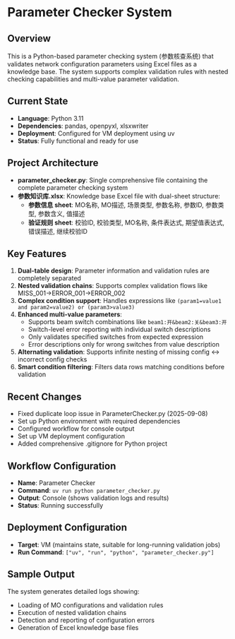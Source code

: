 # Parameter Checker System

## Overview
This is a Python-based parameter checking system (参数核查系统) that validates network configuration parameters using Excel files as a knowledge base. The system supports complex validation rules with nested checking capabilities and multi-value parameter validation.

## Current State
- **Language**: Python 3.11
- **Dependencies**: pandas, openpyxl, xlsxwriter
- **Deployment**: Configured for VM deployment using uv
- **Status**: Fully functional and ready for use

## Project Architecture
- **parameter_checker.py**: Single comprehensive file containing the complete parameter checking system
- **参数知识库.xlsx**: Knowledge base Excel file with dual-sheet structure:
  - **参数信息 sheet**: MO名称, MO描述, 场景类型, 参数名称, 参数ID, 参数类型, 参数含义, 值描述
  - **验证规则 sheet**: 校验ID, 校验类型, MO名称, 条件表达式, 期望值表达式, 错误描述, 继续校验ID

## Key Features
1. **Dual-table design**: Parameter information and validation rules are completely separated
2. **Nested validation chains**: Supports complex validation flows like MISS_001→ERROR_001→ERROR_002
3. **Complex condition support**: Handles expressions like `(param1=value1 and param2=value2) or (param3>value3)`
4. **Enhanced multi-value parameters**: 
   - Supports beam switch combinations like `beam1:开&beam2:关&beam3:开`
   - Switch-level error reporting with individual switch descriptions
   - Only validates specified switches from expected expression
   - Error descriptions only for wrong switches from value description
5. **Alternating validation**: Supports infinite nesting of missing config ↔ incorrect config checks
6. **Smart condition filtering**: Filters data rows matching conditions before validation

## Recent Changes
- Fixed duplicate loop issue in ParameterChecker.py (2025-09-08)
- Set up Python environment with required dependencies
- Configured workflow for console output
- Set up VM deployment configuration
- Added comprehensive .gitignore for Python project

## Workflow Configuration
- **Name**: Parameter Checker
- **Command**: `uv run python parameter_checker.py`
- **Output**: Console (shows validation logs and results)
- **Status**: Running successfully

## Deployment Configuration
- **Target**: VM (maintains state, suitable for long-running validation jobs)
- **Run Command**: `["uv", "run", "python", "parameter_checker.py"]`

## Sample Output
The system generates detailed logs showing:
- Loading of MO configurations and validation rules
- Execution of nested validation chains
- Detection and reporting of configuration errors
- Generation of Excel knowledge base files